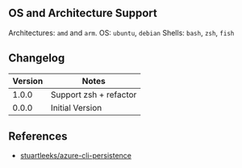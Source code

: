 ## OS and Architecture Support

Architectures: `amd` and `arm`.
OS: `ubuntu`, `debian`
Shells: `bash`, `zsh`, `fish`

## Changelog

| Version | Notes                  |
| ------- | ---------------------- |
| 1.0.0   | Support zsh + refactor |
| 0.0.0   | Initial Version        |

## References

- [stuartleeks/azure-cli-persistence](https://github.com/stuartleeks/dev-container-features/tree/main/src/azure-cli-persistence)
